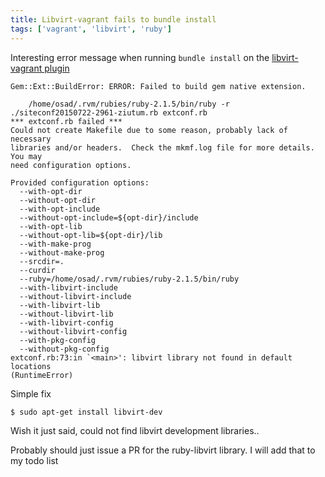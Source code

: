 ```yaml
---
title: Libvirt-vagrant fails to bundle install
tags: ['vagrant', 'libvirt', 'ruby']
---
```


Interesting error message when running ``bundle install`` on the [libvirt-vagrant
plugin]('https://github.com/vagrant-libvirt/vagrant-libvirt/')

```
Gem::Ext::BuildError: ERROR: Failed to build gem native extension.

    /home/osad/.rvm/rubies/ruby-2.1.5/bin/ruby -r
./siteconf20150722-2961-ziutum.rb extconf.rb
*** extconf.rb failed ***
Could not create Makefile due to some reason, probably lack of necessary
libraries and/or headers.  Check the mkmf.log file for more details.  You may
need configuration options.

Provided configuration options:
  --with-opt-dir
  --without-opt-dir
  --with-opt-include
  --without-opt-include=${opt-dir}/include
  --with-opt-lib
  --without-opt-lib=${opt-dir}/lib
  --with-make-prog
  --without-make-prog
  --srcdir=.
  --curdir
  --ruby=/home/osad/.rvm/rubies/ruby-2.1.5/bin/ruby
  --with-libvirt-include
  --without-libvirt-include
  --with-libvirt-lib
  --without-libvirt-lib
  --with-libvirt-config
  --without-libvirt-config
  --with-pkg-config
  --without-pkg-config
extconf.rb:73:in `<main>': libvirt library not found in default locations
(RuntimeError)

```

Simple fix


```
$ sudo apt-get install libvirt-dev
```


Wish it just said, could not find libvirt development libraries..

Probably should just issue a PR for the ruby-libvirt library. I will add that to
my todo list



